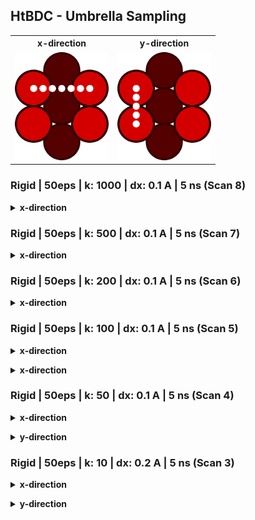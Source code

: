 ## HtBDC - Umbrella Sampling

<table>
  <tr>
    <th>x-direction</th>
    <th>y-direction</th>
  </tr>
  <tr>
    <td><img src="assets/img/dctst/us-fcc-110-grid-x.png" width="150"></td>
    <td><img src="assets/img/dctst/us-fcc-110-grid-y.png" width="150"></td>
  </tr>
</table>

### Rigid | 50eps | k: 1000 | dx: 0.1 A | 5 ns (Scan 8)
<p>
  <details>
    <summary><b>x-direction</b></summary>
      <img src="assets/img/dctst/scan8-x-thermo.png">
      <img src="assets/img/dctst/scan8-x-hist.png">
      <img src="assets/img/dctst/scan8-x-wham.png">
  </details>
</p>

### Rigid | 50eps | k: 500 | dx: 0.1 A | 5 ns (Scan 7)
<p>
  <details>
    <summary><b>x-direction</b></summary>
      <img src="assets/img/dctst/scan7-x-thermo.png">
      <img src="assets/img/dctst/scan7-x-hist.png">
      <img src="assets/img/dctst/scan7-x-wham.png">
  </details>
</p>

### Rigid | 50eps | k: 200 | dx: 0.1 A | 5 ns (Scan 6)
<p>
  <details>
    <summary><b>x-direction</b></summary>
      <img src="assets/img/dctst/scan6-x-thermo.png">
      <img src="assets/img/dctst/scan6-x-hist.png">
      <img src="assets/img/dctst/scan6-x-wham.png">
  </details>
</p>

### Rigid | 50eps | k: 100 | dx: 0.1 A | 5 ns (Scan 5)
<p>
  <details>
    <summary><b>x-direction</b></summary>
      <img src="assets/img/dctst/scan5-x-thermo.png">
      <img src="assets/img/dctst/scan5-x-hist.png">
      <img src="assets/img/dctst/scan5-x-wham.png">
  </details>
</p>

<p>
  <details>
    <summary><b>x-direction</b></summary>
      <img src="assets/img/dctst/scan5-y-thermo.png">
      <img src="assets/img/dctst/scan5-y-hist.png">
      <img src="assets/img/dctst/scan5-y-wham.png">
  </details>
</p>

### Rigid | 50eps | k: 50 | dx: 0.1 A | 5 ns (Scan 4)
<p>
  <details>
    <summary><b>x-direction</b></summary>
      <img src="assets/img/dctst/scan4-x-thermo.png">
      <img src="assets/img/dctst/scan4-x-hist.png">
      <img src="assets/img/dctst/scan4-x-wham.png">
  </details>
</p>

<p>
  <details>
    <summary><b>y-direction</b></summary>
      <img src="assets/img/dctst/scan4-y-thermo.png">
      <img src="assets/img/dctst/scan4-y-hist.png">
      <img src="assets/img/dctst/scan4-y-wham.png">
</details>
</p>

### Rigid | 50eps | k: 10 | dx: 0.2 A | 5 ns (Scan 3)

<p>
  <details>
    <summary><b>x-direction</b></summary>
      <img src="assets/img/dctst/scan3-x-thermo.png">
      <img src="assets/img/dctst/scan3-x-hist.png">
      <img src="assets/img/dctst/scan3-x-wham.png">
  </details>
</p>

<p>
  <details>
    <summary><b>y-direction</b></summary>
      <img src="assets/img/dctst/scan3-y-thermo.png">
      <img src="assets/img/dctst/scan3-y-hist.png">
      <img src="assets/img/dctst/scan3-y-wham.png">
</details>
</p>
